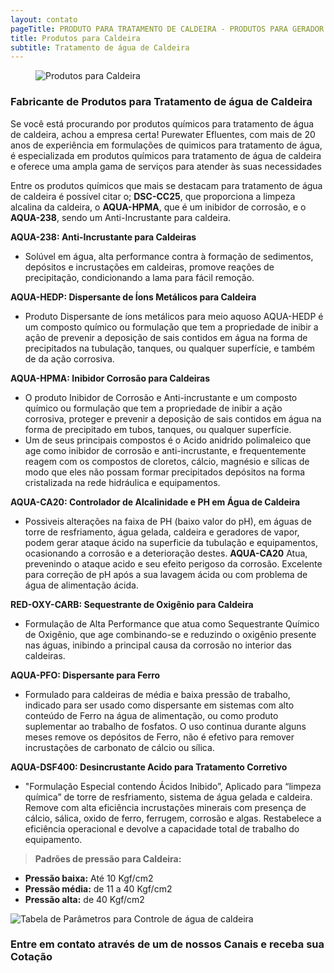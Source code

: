 ```yaml
---
layout: contato
pageTitle: PRODUTO PARA TRATAMENTO DE CALDEIRA - PRODUTOS PARA GERADOR DE VAPOR
title: Produtos para Caldeira
subtitle: Tratamento de água de Caldeira   
---
```

<figure class="figure">
  <img src="../../website/images/Produtos para Caldeira.png" class="figure-img img-fluid rounded" alt="Produtos para Caldeira" style="center: 85%;">
</figure>

### **Fabricante de Produtos para Tratamento de água de Caldeira**

Se você está procurando por produtos químicos para tratamento de água de caldeira, achou a empresa certa! Purewater Efluentes, com mais de 20 anos de experiência em formulações de quimicos para tratamento de água, é especializada em produtos químicos para tratamento de água de caldeira e oferece uma ampla gama de serviços para atender às suas necessidades

Entre os produtos químicos que mais se destacam para tratamento de água de caldeira é possível citar o; **DSC-CC25**, que proporciona a limpeza alcalina da caldeira, o **AQUA-HPMA**, que é um inibidor de corrosão, e o **AQUA-238**, sendo um Anti-Incrustante para caldeira.

>


**AQUA-238: Anti-Incrustante para Caldeiras**
- Solúvel em água, alta performance contra à formação de sedimentos, depósitos e incrustações em caldeiras, promove reações de precipitação, condicionando a lama para fácil remoção.

**AQUA-HEDP: Dispersante de Íons Metálicos para Caldeira**
- Produto Dispersante de íons metálicos para meio aquoso AQUA-HEDP é um composto químico ou formulação que tem a propriedade de inibir a ação de prevenir a deposição de sais contidos em água na forma de precipitados na tubulação, tanques, ou qualquer superfície, e também de da ação corrosiva.

**AQUA-HPMA: Inibidor Corrosão para Caldeiras**
- O produto Inibidor de Corrosão e Anti-incrustante e um composto químico ou formulação que tem a propriedade de inibir a ação corrosiva, proteger e prevenir a deposição de sais contidos em água na forma de precipitado em tubos, tanques, ou qualquer superfície.
- Um de seus principais compostos é o Acido anidrido polimaleico que age como inibidor
de corrosão e anti-incrustante, e frequentemente reagem com os compostos de cloretos, cálcio, magnésio e sílicas de modo que eles não possam formar precipitados depósitos
na forma cristalizada na rede hidráulica e equipamentos. 

**AQUA-CA20: Controlador de Alcalinidade e PH em Água de Caldeira**
- Possiveis alterações na faixa de PH (baixo valor do pH), em águas de torre de resfriamento, água gelada, caldeira e geradores de vapor, podem gerar ataque ácido na superficie da tubulação e equipamentos, ocasionando a corrosão e a deterioração destes. **AQUA-CA20** Atua, prevenindo o ataque acido e seu efeito perigoso da corrosão. Excelente para correção de pH após a sua lavagem ácida ou com problema de água de alimentação ácida.

**RED-OXY-CARB: Sequestrante de Oxigênio para Caldeira**
- Formulação de Alta Performance que atua como Sequestrante Químico de Oxigênio, que age combinando-se e reduzindo o oxigênio presente nas águas, inibindo a principal causa da corrosão no interior das caldeiras. 

**AQUA-PFO: Dispersante para Ferro**
- Formulado para caldeiras de média e baixa pressão de trabalho, indicado para ser usado como dispersante em sistemas com alto conteúdo de Ferro na água de alimentação, ou como produto suplementar ao trabalho de fosfatos. O uso continua durante alguns meses remove os depósitos de Ferro, não é efetivo para remover incrustações de carbonato de cálcio ou sílica.

**AQUA-DSF400: Desincrustante Acido para Tratamento Corretivo**
- "Formulação Especial contendo Ácidos Inibido”, Aplicado para “limpeza química” de torre de resfriamento, sistema de água gelada e caldeira. Remove com alta eficiência incrustações minerais com presença de cálcio, sálica, oxido de ferro, ferrugem, corrosão e algas. Restabelece a eficiência operacional e devolve a capacidade total de trabalho do equipamento.

>
>**Padrões de pressão para Caldeira:** 
 - **Pressão baixa:** Até 10 Kgf/cm2 
 - **Pressão média:** de 11 a 40 Kgf/cm2
 - **Pressão alta:** de 40 Kgf/cm2
 
<img src="../../website/images/Tabela_parametros_controle_qualidade_agua_caldeira.jpg" class="figure-img img-fluid rounded" alt="Tabela de Parâmetros para Controle de água de caldeira" style="max-width: 100%;" >

>
### Entre em contato através de um de nossos Canais e receba sua Cotação

